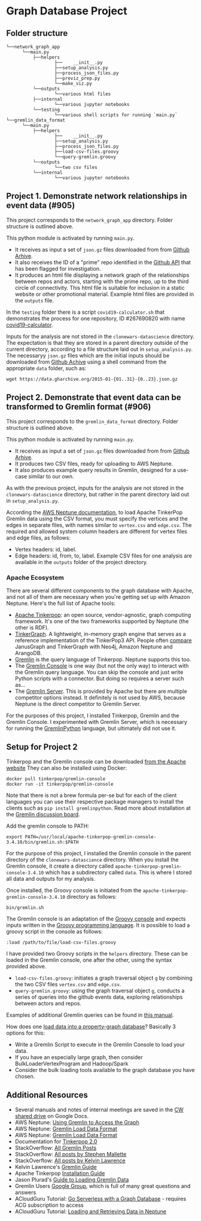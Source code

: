 # Graph Database Project

## Folder structure

```
└──network_graph_app
      └──main.py
          ├──helpers
                  ├──    __init__.py
                  ├──setup_analysis.py
                  ├──process_json_files.py
                  ├──previz_prep.py
                  └──make_viz.py
          └──outputs
                  └──various html files
          ├──internal
                  └──various jupyter notebooks
          └──testing
                  └──various shell scripts for running `main.py`
└──gremlin_data_format
      └──main.py
          ├──helpers
                  ├──    __init__.py
                  ├──setup_analysis.py
                  ├──process_json_files.py
                  ├──load-csv-files.groovy
                  └──query-gremlin.groovy
          └──outputs
                  └──two csv files
          └──internal
                  └──various jupyter notebooks
```

## Project 1. Demonstrate network relationships in event data (#905)


This project corresponds to the `network_graph_app` directory. Folder structure is outlined above.

This python module is activated by running `main.py`.

- It receives as input a set of `json.gz` files downloaded from from [Github Arhive](https://api.github.com).
- It also receives the ID of a "prime" repo identified in the [Github API](https://api.github.com) that has been flagged for investigation.
- It produces an html file displaying a network graph of the relationships between repos and actors, starting with the prime repo, up to the third circle of connectivity. This html file is suitable for inclusion in a static website or other promotional material. Example html files are provided in the `outputs` file.

In the `testing` folder there is a script `covid19-calculator.sh` that demonstrates the process for one repository, ID #267690820 with name [covid19-calculator](https://api.github.com/repos/deptofdefense/covid19-calculator).

Inputs for the analysis are not stored in the `clonewars-datascience` directory. The expectation is that they are stored in a parent directory outside of the current directory, according to a file structure laid out in `setup_analysis.py`. The necessaryy `json.gz` files which are the initial inputs should be downloaded from [Github Achive](https://www.gharchive.org/) using a shell command from the appropriate `data` folder, such as:

```
wget https://data.gharchive.org/2015-01-{01..31}-{0..23}.json.gz
```




## Project 2. Demonstrate that event data can be transformed to Gremlin format (#906)

This project corresponds to the `gremlin_data_format` directory. Folder structure is outlined above.

This python module is activated by running `main.py`.

- It receives as input a set of `json.gz` files downloaded from from [Github Arhive](gharchive.org).
- It produces two CSV files, ready for uploading to AWS Neptune.
- It also produces example query results in Gremlin, designed for a use-case similar to our own.

As with the previous project, inputs for the analysis are not stored in the `clonewars-datascience` directory, but rather in the parent directory laid out in `setup_analysis.py`.

According the [AWS Neptune documentation](https://docs.aws.amazon.com/neptune/latest/userguide/bulk-load-tutorial-format-gremlin.html), to load Apache TinkerPop Gremlin data using the CSV format, you must specify the vertices and the edges in separate files, with names similar to `vertex.csv` and `edge.csv`. The required and allowed system column headers are different for vertex files and edge files, as follows:

- Vertex headers: id, label.
- Edge headers: id, from, to, label.
Example CSV files for one analysis are available in the `outputs` folder of the project directory.

### Apache Ecosystem

There are several different components to the graph database with Apache, and not all of them are necessary when you're getting set up with Amazon Neptune. Here's the full list of Apache tools:

- [Apache Tinkerpop](http://tinkerpop.apache.org/): an open source, vendor-agnostic, graph computing framework. It's one of the two frameworks supported by Neptune (the other is RDF).
- [TinkerGraph](https://github.com/tinkerpop/blueprints/wiki/TinkerGraph). A lightweight, in-memory graph engine that serves as a reference implementation of the TinkerPop3 API. People often [compare]((https://db-engines.com/en/system/JanusGraph%3BTinkerGraph)) JanusGraph and TinkerGraph with Neo4j, Amazon Neptune and ArangoDB.
- [Gremlin](https://tinkerpop.apache.org/gremlin.html) is the query language of Tinkerpop. Neptune supports this too.
- The [Gremlin Console](https://tinkerpop.apache.org/docs/current/tutorials/the-gremlin-console/) is one way (but not the only way) to interact with the Gremlin query language. You can skip the console and just write Python scripts with a connector. But doing so requires a server such as...
- The [Gremlin Server](https://tinkerpop.apache.org/docs/current/reference/#connecting-gremlin-server). This is provided by Apache but there are multiple competitor options instead. It definitely is not used by AWS, because Neptune is the direct competitor to Gremlin Server.

For the purposes of this project, I installed Tinkerpop, Gremlin and the Gremlin Console. I experimented with Gremlin Server, which is necessary for running the [GremlinPython](https://pypi.org/project/gremlinpython/) language, but ultimately did not use it.

## Setup for Project 2

Tinkerpop and the Gremlin console can be downloaded [from the Apache website](https://tinkerpop.apache.org/) They can also be installed using Docker:

```
docker pull tinkerpop/gremlin-console
docker run -it tinkerpop/gremlin-console
```

Note that there is not a brew formula per-se but for each of the client languages you can use their respective package managers to install the clients such as `pip install gremlinpython`. Read more about installation at the [Gremlin discussion board](https://groups.google.com/g/gremlin-users/c/uyvVjw5UecA/m/01TZjkx7AwAJ).

Add the gremlin console to PATH:

```
export PATH=/usr/local/apache-tinkerpop-gremlin-console-3.4.10/bin/gremlin.sh:$PATH
```

For the purpose of this project, I installed the Gremlin console in the parent directory of the `clonewars-datascience` directory. When you install the Gremlin console, it create a directory called `apache-tinkerpop-gremlin-console-3.4.10` which has a subdirectory called `data`. This is where I stored all data and outputs for my analysis.

Once installed, the Groovy console is initiated from the `apache-tinkerpop-gremlin-console-3.4.10` directory as follows:

```
bin/gremlin.sh
```

The Gremlin console is an adaptation of the [Groovy console](https://groovyconsole.appspot.com/) and expects inputs written in the [Groovy programming language](https://groovy-lang.org/). It is possible to load a groovy script in the console as follows:

```
:load /path/to/file/load-csv-files.groovy
```

I have provided two Groovy scripts in the `helpers` directory. These can be loaded in the Gremlin console, one after the other, using the syntax provided above.

- `load-csv-files.groovy`: initiates a graph traversal object `g` by combining the two CSV files `vertex.csv` and `edge.csv`.
- `query-gremlin.groovy`: using the graph traversal object `g`, conducts a series of queries into the github events data, exploring relationships between actors and repos.

Examples of additional Gremlin queries can be found in [this manual](https://dkuppitz.github.io/gremlin-cheat-sheet/101.html).

How does one [load data into a property-graph database](https://stackoverflow.com/questions/50043311/gremlin-server-create-a-graph-by-loading-data-from-csv-files-from-gremlin-python)? Basically 3 options for this:

- Write a Gremlin Script to execute in the Gremlin Console to load your data.
- If you have an especially large graph, then consider BulkLoaderVertexProgram and Hadoop/Spark
- Consider the bulk loading tools available to the graph database you have chosen.

## Additional Resources

- Several manuals and notes of internal meetings are saved in the [CW shared drive](https://drive.google.com/drive/folders/1hcbdBPz9fsMzf2Av_76KNN46BVZoDUFj?usp=sharing) on Google Docs.
- AWS Neptune: [Using Gremlin to Access the Graph](https://docs.aws.amazon.com/neptune/latest/userguide/get-started-graph-gremlin.html)
- AWS Neptune: [Gremlin Load Data Format](https://docs.aws.amazon.com/neptune/latest/userguide/bulk-load-tutorial-format-gremlin.html)
- AWS Neptune: [Gremlin Load Data Format](https://docs.aws.amazon.com/neptune/latest/userguide/bulk-load-tutorial-format-gremlin.html)
- Documentation for [Tinkerpop 2.0](http://gremlindocs.spmallette.documentup.com/)
- StackOverflow: [All Gremlin Posts](https://stackoverflow.com/search?q=gremlin&s=e7fc6177-dda7-4681-b3b7-16b6888d618a)
- StackOverflow: [All posts by Stephen Mallette](https://stackoverflow.com/users/1831717/stephen-mallette)
- StackOverflow: [All posts by Kelvin Lawrence](https://stackoverflow.com/users/5442034/kelvin-lawrence)
- Kelvin Lawrence's [Gremlin Guide](https://kelvinlawrence.net/book/Gremlin-Graph-Guide.html#stddev)
- Apache Tinkerpop [Installation Guide](https://drive.google.com/file/d/1w5BROGS5cs6O7EwmYD8wUSYqmVjNex8B/view?usp=sharing)
- Jason Plurad's [Guide to Loading Gremlin Data](https://drive.google.com/file/d/1058gSLPHkbsAbngsyaw1pmKmtImDZUPM/view?usp=sharing)
- Gremlin Users [Google Group](https://groups.google.com/g/gremlin-users/), which is full of many great questions and answers
- ACloudGuru Tutorial: [Go Serverless with a Graph Database](https://acloudguru.com/course/go-serverless-with-a-graph-database) - requires ACG subscription to access
- ACloudGuru Tutorial: [Loading and Retrieving Data in Neptune](https://acloudguru.com/hands-on-labs/loading-and-retrieving-data-in-neptune)

